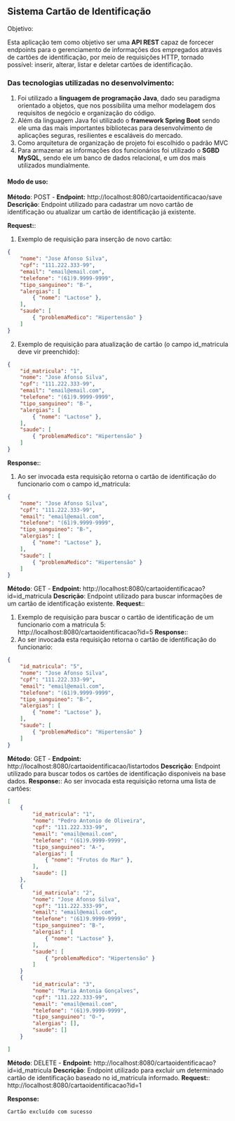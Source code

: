 ## Sistema Cartão de Identificação

Objetivo:

Esta aplicação tem como objetivo ser uma **API REST** capaz de forcecer endpoints para o gerenciamento de informações dos empregados através de cartões de identificação, por meio de requisições HTTP, tornado possível: inserir, alterar, listar e deletar cartões de identificação.

### Das tecnologias utilizadas no desenvolvimento:
1. Foi utilizado a **linguagem de programação Java**, dado seu paradigma orientado a objetos, que nos possibilita uma melhor modelagem dos requisitos de negócio e organização do código.
2. Além da linguagem Java foi utilizado o **framework Spring Boot** sendo ele uma das mais importantes bibliotecas para desenvolvimento de aplicações seguras, resilientes e escaláveis do mercado.
3. Como arquitetura de organização de projeto foi escolhido o padrão MVC 
4. Para armazenar as informações dos funcionários foi utilizado o **SGBD MySQL**, sendo ele um banco de dados relacional, e um dos mais utilizados mundialmente.

#### Modo de uso:
**Método**: POST - **Endpoint:** http://localhost:8080/cartaoidentificacao/save
**Descrição**: Endpoint utilizado para cadastrar um novo cartão de identificação ou atualizar um cartão de identificação já existente.

**Request:**: 
1. Exemplo de requisição para inserção de novo cartão:
```json
{
    "nome": "Jose Afonso Silva",
    "cpf": "111.222.333-99",
    "email": "email@email.com",
    "telefone": "(61)9.9999-9999",
    "tipo_sanguineo": "B-",
    "alergias": [
        { "nome": "Lactose" },
    ],
    "saude": [
        { "problemaMedico": "Hipertensão" }
    ]
}
```
2. Exemplo de requisição para atualização de cartão (o campo id_matricula deve vir preenchido):
```json
{
    "id_matricula": "1", 
    "nome": "Jose Afonso Silva",
    "cpf": "111.222.333-99",
    "email": "email@email.com",
    "telefone": "(61)9.9999-9999",
    "tipo_sanguineo": "B-",
    "alergias": [
        { "nome": "Lactose" },
    ],
    "saude": [
        { "problemaMedico": "Hipertensão" }
    ]
}
```

**Response:**:
1. Ao ser invocada esta requisição retorna o cartão de identificação do funcionario com o campo id_matricula:

```json
{
    "nome": "Jose Afonso Silva",
    "cpf": "111.222.333-99",
    "email": "email@email.com",
    "telefone": "(61)9.9999-9999",
    "tipo_sanguineo": "B-",
    "alergias": [
        { "nome": "Lactose" },
    ],
    "saude": [
        { "problemaMedico": "Hipertensão" }
    ]
}
```
**Método**: GET - **Endpoint:** http://localhost:8080/cartaoidentificacao?id=id_matricula
**Descrição**: Endpoint utilizado para buscar informações de um cartão de identificação existente.
**Request:**: 
1. Exemplo de requisição para buscar o cartão de identificação de um funcionario com a matricula 5:
   http://localhost:8080/cartaoidentificacao?id=5
**Response:**:
1. Ao ser invocada esta requisição retorna o cartão de identificação do funcionario:
```json
{
    "id_matricula": "5", 
    "nome": "Jose Afonso Silva",
    "cpf": "111.222.333-99",
    "email": "email@email.com",
    "telefone": "(61)9.9999-9999",
    "tipo_sanguineo": "B-",
    "alergias": [
        { "nome": "Lactose" },
    ],
    "saude": [
        { "problemaMedico": "Hipertensão" }
    ]
}
```

**Método**: GET - **Endpoint:** http://localhost:8080/cartaoidentificacao/listartodos
**Descrição**: Endpoint utilizado para buscar todos os cartões de identificação disponiveis na base dados.
**Response:**:
Ao ser invocada esta requisição retorna uma lista de cartões:
```json
[
    {
        "id_matricula": "1", 
        "nome": "Pedro Antonio de Oliveira",
        "cpf": "111.222.333-99",
        "email": "email@email.com",
        "telefone": "(61)9.9999-9999",
        "tipo_sanguineo": "A-",
        "alergias": [
            { "nome": "Frutos do Mar" },
        ],
        "saude": []
    },
    {
        "id_matricula": "2", 
        "nome": "Jose Afonso Silva",
        "cpf": "111.222.333-99",
        "email": "email@email.com",
        "telefone": "(61)9.9999-9999",
        "tipo_sanguineo": "B-",
        "alergias": [
            { "nome": "Lactose" },
        ],
        "saude": [
            { "problemaMedico": "Hipertensão" }
        ]
    }
    {
        "id_matricula": "3", 
        "nome": "Maria Antonia Gonçalves",
        "cpf": "111.222.333-99",
        "email": "email@email.com",
        "telefone": "(61)9.9999-9999",
        "tipo_sanguineo": "O-",
        "alergias": [],
        "saude": []
    }

]
```

**Método**: DELETE - **Endpoint:** http://localhost:8080/cartaoidentificacao?id=id_matricula
**Descrição**: Endpoint utilizado para excluir um determinado cartão de identificação baseado no id_matricula informado.
**Request:**:
    http://localhost:8080/cartaoidentificacao?id=1

**Response:**
```text
Cartão excluído com sucesso
```
